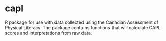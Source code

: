 # capl
R package for use with data collected using the Canadian Assessment of Physical Literacy. The package contains functions that will calculate CAPL scores and interpretations from raw data.
